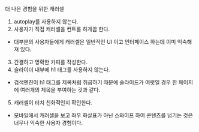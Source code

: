 더 나은 경험을 위한 캐러셀

1. autoplay를 사용하지 않는다.
2. 사용자가 직접 캐러셀을 컨트롤 하게끔 한다.

- 대부분의 사용자들에게 캐러셀은 일반적인 UI 이고 인터페이스 하는데 이미 익숙해져 있다.

3. 간결하고 명확한 카피를 작성한다.
4. 슬라이더 내부에 h1 태그를 사용하지 않는다.

- 검색엔진이 h1 태그를 제목처럼 취급하기 때문에 슬라이드가 여럿일 경우 한 페이지에 여러개의 제목을 부여하는 것과 같다.

5. 캐러셀이 터치 친화적인지 확인한다.

- 모바일에서 캐러셀을 보고 좌우 화살표가 아닌 스와이프 하여 콘텐츠를 넘기는 것은 너무나 익숙한 사용자 경험이다.
